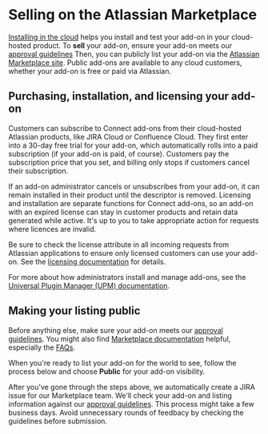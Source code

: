 # Selling on the Atlassian Marketplace

[Installing in the cloud](./cloud-installation.html) helps you install and test your add-on 
in your cloud-hosted product. To **sell** your add-on, ensure your add-on meets our 
[approval guidelines](https://developer.atlassian.com/x/WQaf#Add-onapprovalguidelines-AdditionalcriteriaforAtlassianConnectadd-ons) 
Then, you can publicly list your add-on via the [Atlassian Marketplace site](https://marketplace.atlassian.com/). 
Public add-ons are available to any cloud customers, whether your add-on is free or paid via Atlassian. 

## Purchasing, installation, and licensing your add-on

Customers can subscribe to Connect add-ons from their cloud-hosted Atlassian products, like JIRA 
Cloud or Confluence Cloud. They first enter into a 30-day free trial for your add-on, which automatically 
rolls into a  paid subscription (if your add-on is paid, of course). Customers pay the subscription price 
that you set, and billing only stops if customers cancel their subscription. 

If an add-on administrator cancels or unsubscribes from your add-on, it can remain installed in their product 
until the descriptor is removed. Licensing and installation are separate functions for Connect add-ons, so an 
add-on with an expired license can stay in customer products and retain data generated while active. It's 
up to you to take appropriate action for requests where licences are invalid. 

Be sure to check the license attribute in all incoming requests from Atlassian applications to ensure only 
licensed customers can use your add-on. See the [licensing documentation](../concepts/licensing.html) for 
details.

For more about how administrators install and manage add-ons, see the
[Universal Plugin Manager (UPM) documentation](https://confluence.atlassian.com/x/z4Q5Eg).

## Making your listing public

Before anything else, make sure your add-on meets our [approval guidelines](https://developer.atlassian.com/x/WQaf#Add-onapprovalguidelines-AdditionalcriteriaforAtlassianConnectadd-ons). You might also find 
[Marketplace documentation](https://developer.atlassian.com/x/KYBpAQ) helpful, especially the 
[FAQs](https://developer.atlassian.com/x/PIFpAQ). 

When you're ready to list your add-on for the world to see, follow the process below and choose 
**Public** for your add-on visibility. 

<span data-include="/assets/includes/mpac-listing-instructions.html"></span>

After you've gone through the steps above, we automatically create a JIRA issue for our Marketplace 
team. We'll check your add-on and listing information against our [approval guidelines](https://developer.atlassian.com/x/WQaf#Add-onapprovalguidelines-AdditionalcriteriaforAtlassianConnectadd-ons). 
This process might take a few business days. Avoid unnecessary rounds of feedbacy by checking the 
guidelines before submission. 
